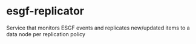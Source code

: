 # esgf-replicator
Service that monitors ESGF events and replicates new/updated items to a data node per replication policy
